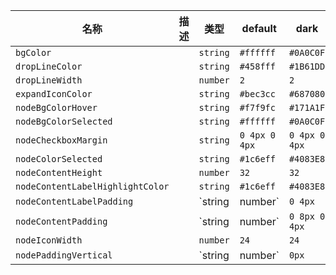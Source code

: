 | 名称 | 描述 | 类型 | default | dark |
|---|---|---|---|---|
| `bgColor` |  | `string` | `#ffffff` | `#0A0C0F` |
| `dropLineColor` |  | `string` | `#458fff` | `#1B61DD` |
| `dropLineWidth` |  | `number` | `2` | `2` |
| `expandIconColor` |  | `string` | `#bec3cc` | `#687080` |
| `nodeBgColorHover` |  | `string` | `#f7f9fc` | `#171A1F` |
| `nodeBgColorSelected` |  | `string` | `#ffffff` | `#0A0C0F` |
| `nodeCheckboxMargin` |  | `string` | `0 4px 0 4px` | `0 4px 0 4px` |
| `nodeColorSelected` |  | `string` | `#1c6eff` | `#4083E8` |
| `nodeContentHeight` |  | `number` | `32` | `32` |
| `nodeContentLabelHighlightColor` |  | `string` | `#1c6eff` | `#4083E8` |
| `nodeContentLabelPadding` |  | `string | number` | `0 4px` | `0 4px` |
| `nodeContentPadding` |  | `string | number` | `0 8px 0 4px` | `0 8px 0 4px` |
| `nodeIconWidth` |  | `number` | `24` | `24` |
| `nodePaddingVertical` |  | `string | number` | `0px` | `0px` |

